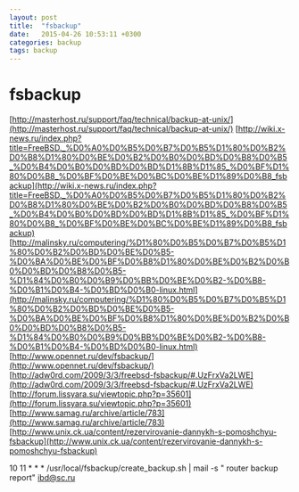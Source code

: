 ```yaml
---
layout: post
title:  "fsbackup"
date:   2015-04-26 10:53:11 +0300
categories: backup
tags: backup
---
```


# fsbackup
[http://masterhost.ru/support/faq/technical/backup-at-unix/](http://masterhost.ru/support/faq/technical/backup-at-unix/)
[http://wiki.x-news.ru/index.php?title=FreeBSD._%D0%A0%D0%B5%D0%B7%D0%B5%D1%80%D0%B2%D0%B8%D1%80%D0%BE%D0%B2%D0%B0%D0%BD%D0%B8%D0%B5_%D0%B4%D0%B0%D0%BD%D0%BD%D1%8B%D1%85_%D0%BF%D1%80%D0%B8_%D0%BF%D0%BE%D0%BC%D0%BE%D1%89%D0%B8_fsbackup](http://wiki.x-news.ru/index.php?title=FreeBSD._%D0%A0%D0%B5%D0%B7%D0%B5%D1%80%D0%B2%D0%B8%D1%80%D0%BE%D0%B2%D0%B0%D0%BD%D0%B8%D0%B5_%D0%B4%D0%B0%D0%BD%D0%BD%D1%8B%D1%85_%D0%BF%D1%80%D0%B8_%D0%BF%D0%BE%D0%BC%D0%BE%D1%89%D0%B8_fsbackup)
[http://malinsky.ru/computering/%D1%80%D0%B5%D0%B7%D0%B5%D1%80%D0%B2%D0%BD%D0%BE%D0%B5-%D0%BA%D0%BE%D0%BF%D0%B8%D1%80%D0%BE%D0%B2%D0%B0%D0%BD%D0%B8%D0%B5-%D1%84%D0%B0%D0%B9%D0%BB%D0%BE%D0%B2-%D0%B8-%D0%B1%D0%B4-%D0%BD%D0%B0-linux.html](http://malinsky.ru/computering/%D1%80%D0%B5%D0%B7%D0%B5%D1%80%D0%B2%D0%BD%D0%BE%D0%B5-%D0%BA%D0%BE%D0%BF%D0%B8%D1%80%D0%BE%D0%B2%D0%B0%D0%BD%D0%B8%D0%B5-%D1%84%D0%B0%D0%B9%D0%BB%D0%BE%D0%B2-%D0%B8-%D0%B1%D0%B4-%D0%BD%D0%B0-linux.html)
[http://www.opennet.ru/dev/fsbackup/](http://www.opennet.ru/dev/fsbackup/)
[http://adw0rd.com/2009/3/3/freebsd-fsbackup/#.UzFrxVa2LWE](http://adw0rd.com/2009/3/3/freebsd-fsbackup/#.UzFrxVa2LWE)
[http://forum.lissyara.su/viewtopic.php?p=35601](http://forum.lissyara.su/viewtopic.php?p=35601)
[http://www.samag.ru/archive/article/783](http://www.samag.ru/archive/article/783)
[http://www.unix.ck.ua/content/rezervirovanie-dannykh-s-pomoshchyu-fsbackup](http://www.unix.ck.ua/content/rezervirovanie-dannykh-s-pomoshchyu-fsbackup)



10 11 * * * /usr/local/fsbackup/create_backup.sh | mail -s " router backup report" ibd@sc.ru
